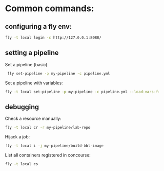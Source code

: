 

# Common commands:


## configuring a fly env:
```bash
fly -t local login -c http://127.0.0.1:8080/
```
 
 
## setting a pipeline

Set a pipeline (basic)
```bash
 fly set-pipeline -p my-pipeline -c pipeline.yml
```

Set a pipeline with variables:
```bash
fly -t local set-pipeline -p my-pipeline -c pipeline.yml --load-vars-from secrets.yml
```


## debugging
Check a resource manually:
```bash
fly -t local cr -r my-pipeline/lab-repo
```

Hijack a job:
```bash
fly -t local i -j my-pipeline/build-bbl-image
```


List all containers registered in concourse:
```bash
fly -t local cs
```